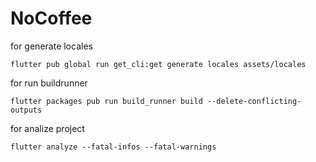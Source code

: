 # NoCoffee

for generate locales
```shell
flutter pub global run get_cli:get generate locales assets/locales
```
for run buildrunner
```shell
flutter packages pub run build_runner build --delete-conflicting-outputs
```
for analize project
```shell
flutter analyze --fatal-infos --fatal-warnings
```